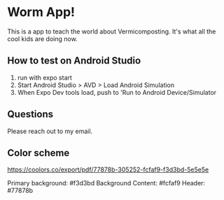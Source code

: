 # Worm App!

This is a app to teach the world about Vermicomposting. It's what all the cool kids are doing now.

## How to test on Android Studio

1. run with expo start
2. Start Android Studio > AVD > Load Android Simulation
3. When Expo Dev tools load, push to 'Run to Android Device/Simulator

## Questions

Please reach out to my email.

## Color scheme

https://coolors.co/export/pdf/77878b-305252-fcfaf9-f3d3bd-5e5e5e

Primary background: #f3d3bd
Background Content: #fcfaf9
Header: #77878b
